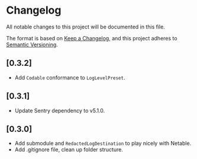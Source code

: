 # Changelog
All notable changes to this project will be documented in this file.

The format is based on [Keep a Changelog](https://keepachangelog.com/en/1.0.0/),
and this project adheres to [Semantic Versioning](https://semver.org/spec/v2.0.0.html).

## [0.3.2]
- Add `Codable` conformance to `LogLevelPreset`.

## [0.3.1]
- Update Sentry dependency to v5.1.0.

## [0.3.0]
- Add submodule and `RedactedLogDestination` to play nicely with Netable.
- Add .gitignore file, clean up folder structure.
